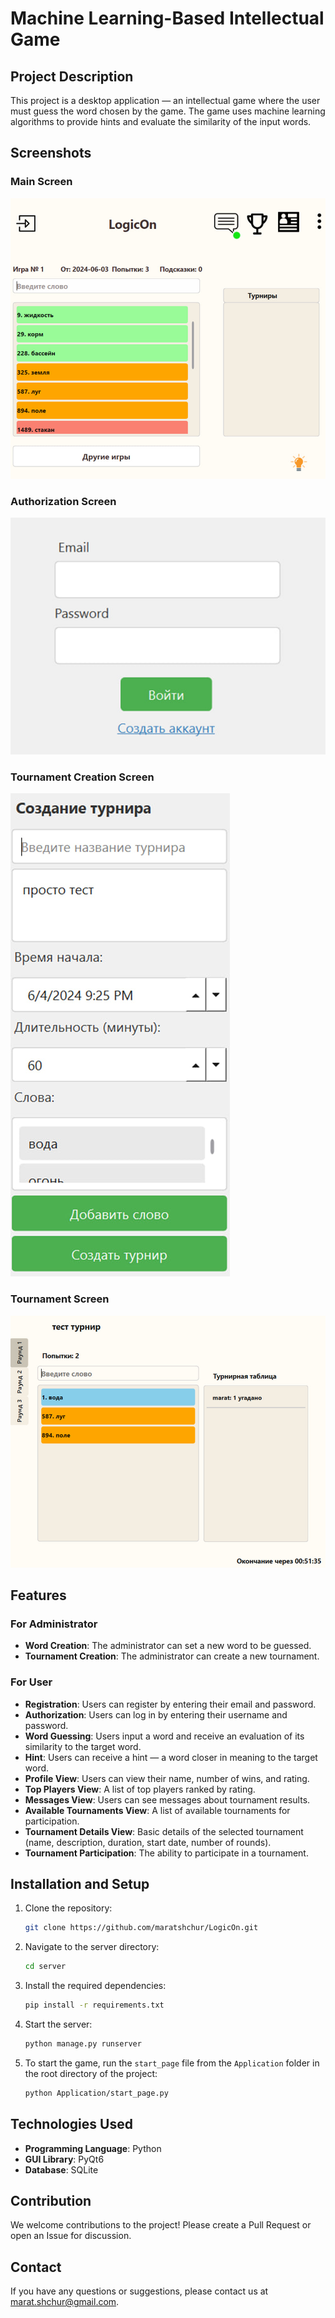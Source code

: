 # Machine Learning-Based Intellectual Game

## Project Description

This project is a desktop application — an intellectual game where the user must guess the word chosen by the game. The game uses machine learning algorithms to provide hints and evaluate the similarity of the input words.

## Screenshots

### Main Screen
![Main Screen](https://github.com/maratshchur/CourseWork/blob/MyMain/Screenshots/photo_2023-10-30_17-20-32.jpg)

### Authorization Screen
![Authorization Screen](https://github.com/maratshchur/CourseWork/blob/MyMain/Screenshots/photo_2024-06-20_18-29-29.jpg)

### Tournament Creation Screen
![Tournament Creation Screen](https://github.com/maratshchur/CourseWork/blob/MyMain/Screenshots/photo_2024-06-20_18-29-39.jpg)

### Tournament Screen
![Tournament Screen](https://github.com/maratshchur/CourseWork/blob/MyMain/Screenshots/photo_2024-06-20_18-29-42.jpg)

## Features

### For Administrator

- **Word Creation**: The administrator can set a new word to be guessed.
- **Tournament Creation**: The administrator can create a new tournament.

### For User

- **Registration**: Users can register by entering their email and password.
- **Authorization**: Users can log in by entering their username and password.
- **Word Guessing**: Users input a word and receive an evaluation of its similarity to the target word.
- **Hint**: Users can receive a hint — a word closer in meaning to the target word.
- **Profile View**: Users can view their name, number of wins, and rating.
- **Top Players View**: A list of top players ranked by rating.
- **Messages View**: Users can see messages about tournament results.
- **Available Tournaments View**: A list of available tournaments for participation.
- **Tournament Details View**: Basic details of the selected tournament (name, description, duration, start date, number of rounds).
- **Tournament Participation**: The ability to participate in a tournament.

## Installation and Setup

1. Clone the repository:
    ```sh
    git clone https://github.com/maratshchur/LogicOn.git
    ```

2. Navigate to the server directory:
    ```sh
    cd server
    ```

3. Install the required dependencies:
    ```sh
    pip install -r requirements.txt
    ```

4. Start the server:
    ```sh
    python manage.py runserver
    ```

5. To start the game, run the `start_page` file from the `Application` folder in the root directory of the project:
    ```sh
    python Application/start_page.py
    ```

## Technologies Used

- **Programming Language**: Python
- **GUI Library**: PyQt6
- **Database**: SQLite

## Contribution

We welcome contributions to the project! Please create a Pull Request or open an Issue for discussion.

## Contact

If you have any questions or suggestions, please contact us at [marat.shchur@gmail.com](mailto:marat.shchur@gmail.com).
